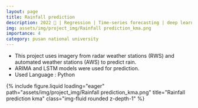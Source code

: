 ```yaml
---
layout: page
title: Rainfall prediction
description: 2022 📅 | Regression | Time-series forecasting | deep learning
img: assets/img/project_img/Rainfall prediction_kma.png
importance: 4
category: pusan national university
---
```


* This project uses imagery from radar weather stations (RWS) and automated weather stations (AWS) to predict rain.
* ARIMA and LSTM models were used for prediction.
* Used Language : Python

<div class="row justify-content-sm-center">
    <div class="col-sm-6 mt-3 mt-md-0">
        {% include figure.liquid loading="eager" path="assets/img/project_img/Rainfall prediction_kma.png" title="Rainfall prediction kma" class="img-fluid rounded z-depth-1" %}
    </div>
</div>
